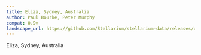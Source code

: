 ```yaml
---
title: Eliza, Sydney, Australia
author: Paul Bourke, Peter Murphy
compat: 0.9+
landscape_url: https://github.com/Stellarium/stellarium-data/releases/download/landscapes/eliza.zip
---
```

Eliza, Sydney, Australia